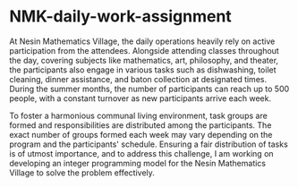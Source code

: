 # NMK-daily-work-assignment
At Nesin Mathematics Village, the daily operations heavily rely on active participation from the attendees. Alongside attending classes throughout the day, covering subjects like mathematics, art, philosophy, and theater, the participants also engage in various tasks such as dishwashing, toilet cleaning, dinner assistance, and baton collection at designated times. During the summer months, the number of participants can reach up to 500 people, with a constant turnover as new participants arrive each week.

To foster a harmonious communal living environment, task groups are formed and responsibilities are distributed among the participants. The exact number of groups formed each week may vary depending on the program and the participants' schedule. Ensuring a fair distribution of tasks is of utmost importance, and to address this challenge, I am working on developing an integer programming model for the Nesin Mathematics Village to solve the problem effectively.
